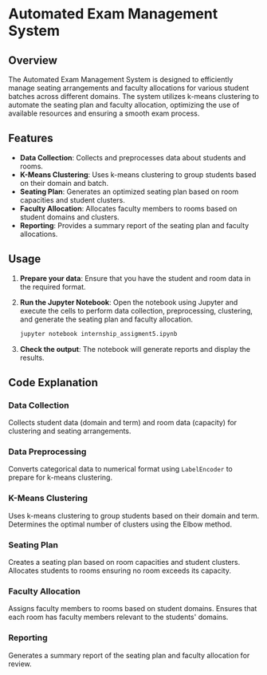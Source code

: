 # Automated Exam Management System

## Overview

The Automated Exam Management System is designed to efficiently manage seating arrangements and faculty allocations for various student batches across different domains. The system utilizes k-means clustering to automate the seating plan and faculty allocation, optimizing the use of available resources and ensuring a smooth exam process.

## Features

- **Data Collection**: Collects and preprocesses data about students and rooms.
- **K-Means Clustering**: Uses k-means clustering to group students based on their domain and batch.
- **Seating Plan**: Generates an optimized seating plan based on room capacities and student clusters.
- **Faculty Allocation**: Allocates faculty members to rooms based on student domains and clusters.
- **Reporting**: Provides a summary report of the seating plan and faculty allocations.

## Usage

1. **Prepare your data**: Ensure that you have the student and room data in the required format.

2. **Run the Jupyter Notebook**: Open the notebook using Jupyter and execute the cells to perform data collection, preprocessing, clustering, and generate the seating plan and faculty allocation.

    ```bash
    jupyter notebook internship_assigment5.ipynb
    ```

3. **Check the output**: The notebook will generate reports and display the results.

## Code Explanation

### Data Collection

Collects student data (domain and term) and room data (capacity) for clustering and seating arrangements.

### Data Preprocessing

Converts categorical data to numerical format using `LabelEncoder` to prepare for k-means clustering.

### K-Means Clustering

Uses k-means clustering to group students based on their domain and term. Determines the optimal number of clusters using the Elbow method.

### Seating Plan

Creates a seating plan based on room capacities and student clusters. Allocates students to rooms ensuring no room exceeds its capacity.

### Faculty Allocation

Assigns faculty members to rooms based on student domains. Ensures that each room has faculty members relevant to the students' domains.

### Reporting

Generates a summary report of the seating plan and faculty allocation for review.


